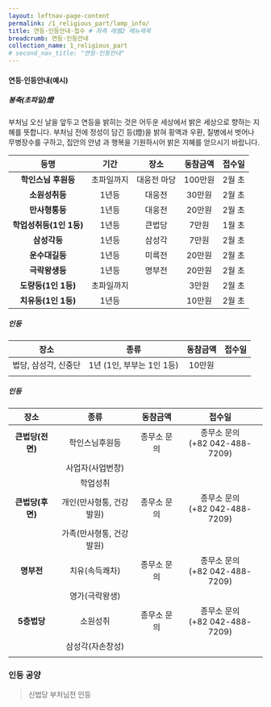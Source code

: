 ```yaml
---
layout: leftnav-page-content
permalink: /1_religious_part/lamp_info/
title: 연등·인등안내·접수 # 좌측 레벨2 메뉴제목
breadcrumb: 연등·인등안내 
collection_name: 1_religious_part
# second_nav_title: "연등·인등안내" 
---
```


#### 연등·인등안내(예시)

##### **봉축(초파일)燈**

부처님 오신 날을 앞두고 연등을 밝히는 것은 어두운 세상에서 밝은 세상으로 향하는 지혜를 뜻합니다. 부처님 전에 정성이 담긴 등(燈)을 밝혀 횡액과 우환, 질병에서 벗어나 무병장수를 구하고, 집안의 안녕 과 행복을 기원하시어 밝은 지혜를 얻으시기 바랍니다.

|등명	|기간	|장소	|동참금액	|접수일|
|:-:|:-:|:-:|:-:|:-:|
|**학인스님 후원등**|	초파일까지|	대웅전 마당|	100만원|	2월 초|
|**소원성취등**|	1년등|	대웅전|	30만원	|2월 초|
|**만사형통등**|	1년등|	대웅전|	20만원	|2월 초|
|**학업성취등(1인 1등)**|	1년등|	큰법당|	7만원|	1월 초|
|**삼성각등**|	1년등|	삼성각|	7만원|	2월 초|
|**운수대길등**|	1년등|	미륵전|	20만원|	2월 초|
|**극락왕생등**|	1년등|	명부전|	20만원|	2월 초|
|**도량등(1인 1등)**|	초파일까지| |	3만원|	2월 초|
|**치유등(1인 1등)**|	1년등| |	10만원|	2월 초|

##### **인등**

|장소|	종류|	동참금액	|접수일|
|:-:|:-:|:-:|:-:|
|법당, 삼성각, 신중단|	1년 (1인, 부부는 1인 1등)|	10만원||
| | | | |


##### 인등

|**장소**|**종류**|동참금액	|접수일|
|:-:|:-:|:-:|:-:|
| **큰법당(전면)** | 학인스님후원등| 종무소 문의|종무소 문의<br>(+82 042-488-7209)|
|  | 사업자(사업번창)|   |   |
|  | 학업성취|   |   |
| **큰법당(후면)** | 개인(만사형통, 건강발원)| 종무소 문의|종무소 문의<br>(+82 042-488-7209)|
|  | 가족(만사형통, 건강발원)|   |   |
| **명부전** | 치유(속득쾌차)| 종무소 문의|종무소 문의<br>(+82 042-488-7209)|
|  | 영가(극락왕생)|   |   |
| **5층법당** | 소원성취| 종무소 문의|종무소 문의<br>(+82 042-488-7209)|
|  | 삼성각(자손창성)|   |   |
|  |   |   |   |


### **인등 공양**
> 신법당 부처님전 인등
